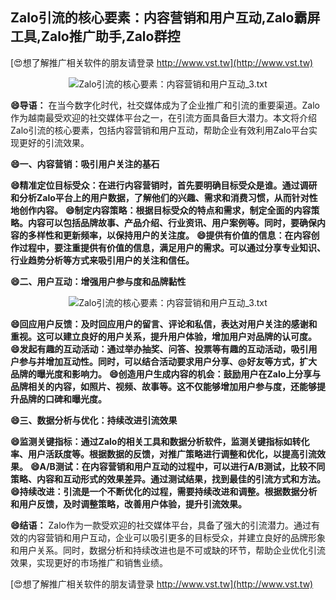 ## **Zalo引流的核心要素：内容营销和用户互动,Zalo霸屏工具,Zalo推广助手,Zalo群控**

[😍想了解推广相关软件的朋友请登录 http://www.vst.tw](http://www.vst.tw)

 <center><img src="https://vst.tw/MP4/tuiguang/png/2.png" alt="Zalo引流的核心要素：内容营销和用户互动_3.txt"></center>

**😄导语：**
在当今数字化时代，社交媒体成为了企业推广和引流的重要渠道。Zalo作为越南最受欢迎的社交媒体平台之一，在引流方面具备巨大潜力。本文将介绍Zalo引流的核心要素，包括内容营销和用户互动，帮助企业有效利用Zalo平台实现更好的引流效果。

**😄一、内容营销：吸引用户关注的基石**

**😄精准定位目标受众：在进行内容营销时，首先要明确目标受众是谁。通过调研和分析Zalo平台上的用户数据，了解他们的兴趣、需求和消费习惯，从而针对性地创作内容。**
**😄制定内容策略：根据目标受众的特点和需求，制定全面的内容策略。内容可以包括品牌故事、产品介绍、行业资讯、用户案例等。同时，要确保内容的多样性和更新频率，以保持用户的关注度。**
**😄提供有价值的信息：在内容创作过程中，要注重提供有价值的信息，满足用户的需求。可以通过分享专业知识、行业趋势分析等方式来吸引用户的关注和信任。**

**😄二、用户互动：增强用户参与度和品牌黏性**

 <center><img src="https://vst.tw/MP4/tuiguang/png/1.png" alt="Zalo引流的核心要素：内容营销和用户互动_3.txt"></center>

**😄回应用户反馈：及时回应用户的留言、评论和私信，表达对用户关注的感谢和重视。这可以建立良好的用户关系，提升用户体验，增加用户对品牌的认可度。**
**😄发起有趣的互动活动：通过举办抽奖、问答、投票等有趣的互动活动，吸引用户参与并增加互动性。同时，可以结合活动要求用户分享、@好友等方式，扩大品牌的曝光度和影响力。**
**😄创造用户生成内容的机会：鼓励用户在Zalo上分享与品牌相关的内容，如照片、视频、故事等。这不仅能够增加用户参与度，还能够提升品牌的口碑和曝光度。**

**😄三、数据分析与优化：持续改进引流效果**

**😄监测关键指标：通过Zalo的相关工具和数据分析软件，监测关键指标如转化率、用户活跃度等。根据数据的反馈，对推广策略进行调整和优化，以提高引流效果。**
**😄A/B测试：在内容营销和用户互动的过程中，可以进行A/B测试，比较不同策略、内容和互动形式的效果差异。通过测试结果，找到最佳的引流方式和方法。**
**😄持续改进：引流是一个不断优化的过程，需要持续改进和调整。根据数据分析和用户反馈，及时调整策略，改善用户体验，提升引流效果。**

**😄结语：**
Zalo作为一款受欢迎的社交媒体平台，具备了强大的引流潜力。通过有效的内容营销和用户互动，企业可以吸引更多的目标受众，并建立良好的品牌形象和用户关系。同时，数据分析和持续改进也是不可或缺的环节，帮助企业优化引流效果，实现更好的市场推广和销售业绩。

[😍想了解推广相关软件的朋友请登录 http://www.vst.tw](http://www.vst.tw)



